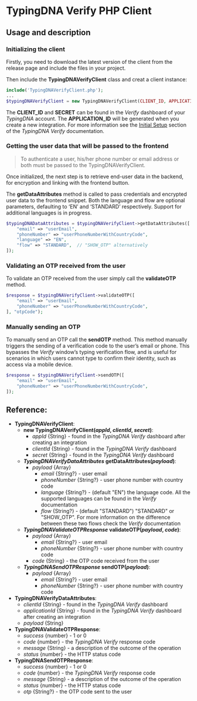 # TypingDNA Verify PHP Client

## Usage and description

### Initializing the client

Firstly, you need to download the latest version of the client from the release page and include the files in your project.

Then include the __TypingDNAVerifyClient__ class and creat a client instance:

```php
include('TypingDNAVerifyClient.php');
...
$typingDNAVerifyClient = new TypingDNAVerifyClient(CLIENT_ID, APPLICATION_ID, SECRET);
```

The __CLIENT_ID__ and __SECRET__ can be found in the *Verify* dashboard of your *TypingDNA* account. The __APPLICATION_ID__ will be generated when you create a new integration. For more information see the [Initial Setup](https://verify.typingdna.com/docs#api-setup) section of the *TypingDNA Verify* documentation.

### Getting the user data that will be passed to the frontend

> To authenticate a user, his/her phone number or email address or both must be passed to the TypingDNAVerifyClient.

Once initialized, the next step is to retrieve end-user data in the backend, for encryption and linking with the frontend button.

The __getDataAttributes__ method is called to pass credentials and encrypted user data to the frontend snippet. Both the language and flow are optional parameters, defaulting to ‘EN’ and ‘STANDARD’ respectively. Support for additional languages is in progress.  

```php
$typingDNADataAttributes = $typingDNAVerifyClient->getDataAttributes([
    "email" => "userEmail",
    "phoneNumber" => "userPhoneNumberWithCountryCode",
    "language" => "EN",
    "flow" => "STANDARD",  // "SHOW_OTP" alternatively
]);
```

### Validating an OTP received from the user

To validate an OTP received from the user simply call the __validateOTP__ method.

```php
$response = $typingDNAVerifyClient->validateOTP([
    "email" => "userEmail",
    "phoneNumber" => "userPhoneNumberWithCountryCode",
], "otpCode");
```

### Manually sending an OTP

To manually send an OTP call the __sendOTP__ method. This method manually triggers the sending of a verification code to the user’s email or phone. This bypasses the *Verify* window’s typing verification flow, and is useful for scenarios in which users cannot type to confirm their identity, such as access via a mobile device.  

```php
$response = $typingDNAVerifyClient->sendOTP([
    "email" => "userEmail",
    "phoneNumber" => "userPhoneNumberWithCountryCode",
]);
```

## Reference:
- __TypingDNAVerifyClient__:
    - __new TypingDNAVerifyClient(*appId*, *clientId*, *secret*)__:
        - *appId* {String} - found in the *TypingDNA Verify* dashboard after creating an integration
        - *clientId* {String} - found in the *TypingDNA Verify* dashboard
        - *secret* {String} - found in the *TypingDNA Verify* dashboard
    - __*TypingDNAVerifyDataAttributes* getDataAttributes(*payload*)__:
        - *payload* {Array}
            - *email* {String?} - user email
            - *phoneNumber* {String?} - user phone number with country code
            - *language* {String?} - (default "EN") the language code. All the supported languages can be found in the *Verify* documentation
            - *flow* {String?} - (default "STANDARD") "STANDARD" or "SHOW_OTP". For more information on the difference between these two flows check the *Verify* documentation
    - __*TypingDNAValidateOTPResponse* validateOTP(*payload*, *code*)__:
        - *payload* {Array}
            - *email* {String?} - user email
            - *phoneNumber* {String?} - user phone number with country code
        - *code* {String} - the OTP code received from the user
    - __*TypingDNASendOTPResponse* sendOTP(*payload*)__:
        - *payload* {Array}
            - *email* {String?} - user email
            - *phoneNumber* {String?} - user phone number with country code
- __TypingDNAVerifyDataAttributes__:
    - *clientId* {String} - found in the *TypingDNA Verify* dashboard
    - *applicationId* {String} - found in the *TypingDNA Verify* dashboard after creating an integration
    - *payload* {String}
- __TypingDNAValidateOTPResponse__:
    - *success* {number} - 1 or 0
    - *code* {number} - the *TypingDNA Verify* response code
    - *message* {String} - a description of the outcome of the operation
    - *status* {number} - the HTTP status code
- __TypingDNASendOTPResponse__:
    - *success* {number} - 1 or 0
    - *code* {number} - the *TypingDNA Verify* response code
    - *message* {String} - a description of the outcome of the operation
    - *status* {number} - the HTTP status code
    - *otp* {String?} - the OTP code sent to the user
